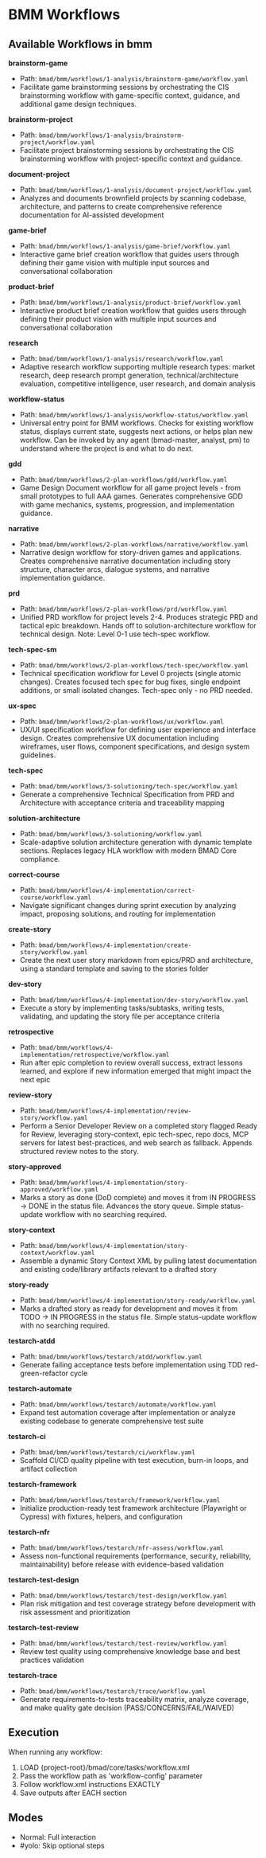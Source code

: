 # BMM Workflows

## Available Workflows in bmm

**brainstorm-game**
- Path: `bmad/bmm/workflows/1-analysis/brainstorm-game/workflow.yaml`
- Facilitate game brainstorming sessions by orchestrating the CIS brainstorming workflow with game-specific context, guidance, and additional game design techniques.

**brainstorm-project**
- Path: `bmad/bmm/workflows/1-analysis/brainstorm-project/workflow.yaml`
- Facilitate project brainstorming sessions by orchestrating the CIS brainstorming workflow with project-specific context and guidance.

**document-project**
- Path: `bmad/bmm/workflows/1-analysis/document-project/workflow.yaml`
- Analyzes and documents brownfield projects by scanning codebase, architecture, and patterns to create comprehensive reference documentation for AI-assisted development

**game-brief**
- Path: `bmad/bmm/workflows/1-analysis/game-brief/workflow.yaml`
- Interactive game brief creation workflow that guides users through defining their game vision with multiple input sources and conversational collaboration

**product-brief**
- Path: `bmad/bmm/workflows/1-analysis/product-brief/workflow.yaml`
- Interactive product brief creation workflow that guides users through defining their product vision with multiple input sources and conversational collaboration

**research**
- Path: `bmad/bmm/workflows/1-analysis/research/workflow.yaml`
- Adaptive research workflow supporting multiple research types: market research, deep research prompt generation, technical/architecture evaluation, competitive intelligence, user research, and domain analysis

**workflow-status**
- Path: `bmad/bmm/workflows/1-analysis/workflow-status/workflow.yaml`
- Universal entry point for BMM workflows. Checks for existing workflow status, displays current state, suggests next actions, or helps plan new workflow. Can be invoked by any agent (bmad-master, analyst, pm) to understand where the project is and what to do next.

**gdd**
- Path: `bmad/bmm/workflows/2-plan-workflows/gdd/workflow.yaml`
- Game Design Document workflow for all game project levels - from small prototypes to full AAA games. Generates comprehensive GDD with game mechanics, systems, progression, and implementation guidance.

**narrative**
- Path: `bmad/bmm/workflows/2-plan-workflows/narrative/workflow.yaml`
- Narrative design workflow for story-driven games and applications. Creates comprehensive narrative documentation including story structure, character arcs, dialogue systems, and narrative implementation guidance.

**prd**
- Path: `bmad/bmm/workflows/2-plan-workflows/prd/workflow.yaml`
- Unified PRD workflow for project levels 2-4. Produces strategic PRD and tactical epic breakdown. Hands off to solution-architecture workflow for technical design. Note: Level 0-1 use tech-spec workflow.

**tech-spec-sm**
- Path: `bmad/bmm/workflows/2-plan-workflows/tech-spec/workflow.yaml`
- Technical specification workflow for Level 0 projects (single atomic changes). Creates focused tech spec for bug fixes, single endpoint additions, or small isolated changes. Tech-spec only - no PRD needed.

**ux-spec**
- Path: `bmad/bmm/workflows/2-plan-workflows/ux/workflow.yaml`
- UX/UI specification workflow for defining user experience and interface design. Creates comprehensive UX documentation including wireframes, user flows, component specifications, and design system guidelines.

**tech-spec**
- Path: `bmad/bmm/workflows/3-solutioning/tech-spec/workflow.yaml`
- Generate a comprehensive Technical Specification from PRD and Architecture with acceptance criteria and traceability mapping

**solution-architecture**
- Path: `bmad/bmm/workflows/3-solutioning/workflow.yaml`
- Scale-adaptive solution architecture generation with dynamic template sections. Replaces legacy HLA workflow with modern BMAD Core compliance.

**correct-course**
- Path: `bmad/bmm/workflows/4-implementation/correct-course/workflow.yaml`
- Navigate significant changes during sprint execution by analyzing impact, proposing solutions, and routing for implementation

**create-story**
- Path: `bmad/bmm/workflows/4-implementation/create-story/workflow.yaml`
- Create the next user story markdown from epics/PRD and architecture, using a standard template and saving to the stories folder

**dev-story**
- Path: `bmad/bmm/workflows/4-implementation/dev-story/workflow.yaml`
- Execute a story by implementing tasks/subtasks, writing tests, validating, and updating the story file per acceptance criteria

**retrospective**
- Path: `bmad/bmm/workflows/4-implementation/retrospective/workflow.yaml`
- Run after epic completion to review overall success, extract lessons learned, and explore if new information emerged that might impact the next epic

**review-story**
- Path: `bmad/bmm/workflows/4-implementation/review-story/workflow.yaml`
- Perform a Senior Developer Review on a completed story flagged Ready for Review, leveraging story-context, epic tech-spec, repo docs, MCP servers for latest best-practices, and web search as fallback. Appends structured review notes to the story.

**story-approved**
- Path: `bmad/bmm/workflows/4-implementation/story-approved/workflow.yaml`
- Marks a story as done (DoD complete) and moves it from IN PROGRESS → DONE in the status file. Advances the story queue. Simple status-update workflow with no searching required.

**story-context**
- Path: `bmad/bmm/workflows/4-implementation/story-context/workflow.yaml`
- Assemble a dynamic Story Context XML by pulling latest documentation and existing code/library artifacts relevant to a drafted story

**story-ready**
- Path: `bmad/bmm/workflows/4-implementation/story-ready/workflow.yaml`
- Marks a drafted story as ready for development and moves it from TODO → IN PROGRESS in the status file. Simple status-update workflow with no searching required.

**testarch-atdd**
- Path: `bmad/bmm/workflows/testarch/atdd/workflow.yaml`
- Generate failing acceptance tests before implementation using TDD red-green-refactor cycle

**testarch-automate**
- Path: `bmad/bmm/workflows/testarch/automate/workflow.yaml`
- Expand test automation coverage after implementation or analyze existing codebase to generate comprehensive test suite

**testarch-ci**
- Path: `bmad/bmm/workflows/testarch/ci/workflow.yaml`
- Scaffold CI/CD quality pipeline with test execution, burn-in loops, and artifact collection

**testarch-framework**
- Path: `bmad/bmm/workflows/testarch/framework/workflow.yaml`
- Initialize production-ready test framework architecture (Playwright or Cypress) with fixtures, helpers, and configuration

**testarch-nfr**
- Path: `bmad/bmm/workflows/testarch/nfr-assess/workflow.yaml`
- Assess non-functional requirements (performance, security, reliability, maintainability) before release with evidence-based validation

**testarch-test-design**
- Path: `bmad/bmm/workflows/testarch/test-design/workflow.yaml`
- Plan risk mitigation and test coverage strategy before development with risk assessment and prioritization

**testarch-test-review**
- Path: `bmad/bmm/workflows/testarch/test-review/workflow.yaml`
- Review test quality using comprehensive knowledge base and best practices validation

**testarch-trace**
- Path: `bmad/bmm/workflows/testarch/trace/workflow.yaml`
- Generate requirements-to-tests traceability matrix, analyze coverage, and make quality gate decision (PASS/CONCERNS/FAIL/WAIVED)


## Execution

When running any workflow:
1. LOAD {project-root}/bmad/core/tasks/workflow.xml
2. Pass the workflow path as 'workflow-config' parameter
3. Follow workflow.xml instructions EXACTLY
4. Save outputs after EACH section

## Modes
- Normal: Full interaction
- #yolo: Skip optional steps
